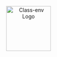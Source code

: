 <p align="center">
  <img src="https://github.com/yuwacker/class-env/blob/main/class-env.png" width="120" alt="Class-env Logo" />
</p>
